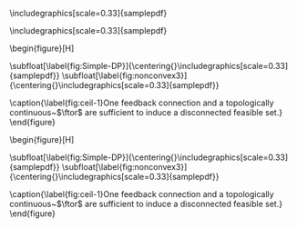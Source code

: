 \includegraphics[scale=0.33]{samplepdf}

\includegraphics[scale=0.33]{samplepdf}

\begin{figure}[H]

\subfloat[\label{fig:Simple-DP}]{\centering{}\includegraphics[scale=0.33]{samplepdf}}
\subfloat[\label{fig:nonconvex3}]{\centering{}\includegraphics[scale=0.33]{samplepdf}}

\caption{\label{fig:ceil-1}One feedback connection and a topologically continuous~$\ftor$
are sufficient to induce a disconnected feasible set.}
\end{figure}


\begin{figure}[H]

\subfloat[\label{fig:Simple-DP}]{\centering{}\includegraphics[scale=0.33]{samplepdf}}
\subfloat[\label{fig:nonconvex3}]{\centering{}\includegraphics[scale=0.33]{samplepdf}}

\caption{\label{fig:ceil-1}One feedback connection and a topologically continuous~$\ftor$
are sufficient to induce a disconnected feasible set.}
\end{figure}

